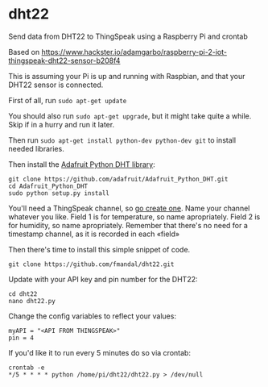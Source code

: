 # dht22
Send data from DHT22 to ThingSpeak using a Raspberry Pi and crontab

Based on https://www.hackster.io/adamgarbo/raspberry-pi-2-iot-thingspeak-dht22-sensor-b208f4

This is assuming your Pi is up and running with Raspbian, and that your DHT22 sensor is connected.

First of all, run
`sudo apt-get update`

You should also run `sudo apt-get upgrade`, but it might take quite a while. Skip if in a hurry and run it later.

Then run
`sudo apt-get install python-dev python-dev git`
to install needed libraries.

Then install the [Adafruit Python DHT library](https://github.com/adafruit/Adafruit_Python_DHT):
```
git clone https://github.com/adafruit/Adafruit_Python_DHT.git 
cd Adafruit_Python_DHT 
sudo python setup.py install
```

You'll need a ThingSpeak channel, so [go create one](http://thingspeak.com).
Name your channel whatever you like.
Field 1 is for temperature, so name apropriately.
Field 2 is for humidity, so name apropriately.
Remember that there's no need for a timestamp channel, as it is recorded in each «field»

Then there's time to install this simple snippet of code.

`git clone https://github.com/fmandal/dht22.git`

Update with your API key and pin number for the DHT22:

```
cd dht22
nano dht22.py
```

Change the config variables to reflect your values:
```
myAPI = "<API FROM THINGSPEAK>"
pin = 4
```

If you'd like it to run every 5 minutes do so via crontab:
```
crontab -e 
*/5 * * * * python /home/pi/dht22/dht22.py > /dev/null
```
